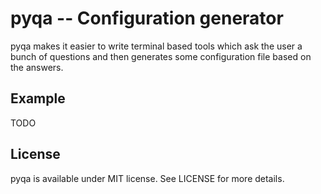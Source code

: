 pyqa -- Configuration generator
===============================

pyqa makes it easier to write terminal based tools which ask the user a bunch of questions and then generates some configuration file based on the answers.

Example
-------

TODO

License
-------

pyqa is available under MIT license. See LICENSE for more details.

